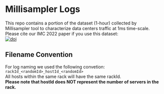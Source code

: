 # Millisampler Logs
This repo contains a portion of the dataset (1-hour) collected by Millisampler tool to characterize data centers traffic at 1ms time-scale.
Please cite our IMC 2022 paper if you use this dataset:  
[![doi](https://img.shields.io/badge/DOI-10.1145%2F3517745.3561430-brightgreen)](https://dl.acm.org/doi/abs/10.1145/3517745.3561430)

## Filename Convention
For log naming we used the following convetion:
```rackId_<randomId>_hostId_<randomId>```  
All hosts within the same rack will have the same rackId.  
**Please note that hostId does NOT represent the number of servers in the rack.**
 

  
